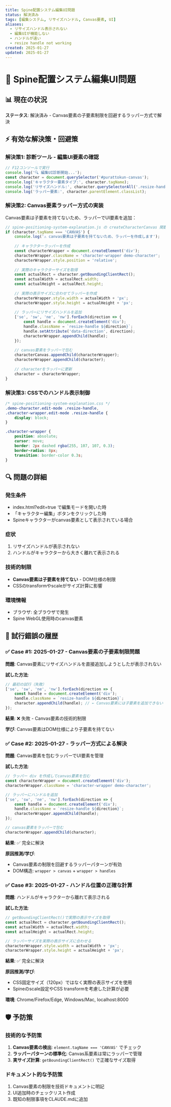 ```yaml
---
title: Spine配置システム編集UI問題
status: 解決済み
tags: [編集システム, リサイズハンドル, Canvas要素, UI]
aliases: 
  - リサイズハンドル表示されない
  - 編集UIが機能しない
  - ハンドルが遠い
  - resize handle not working
created: 2025-01-27
updated: 2025-01-27
---
```


# 🎯 Spine配置システム編集UI問題

## 📊 現在の状況
**ステータス**: 解決済み - Canvas要素の子要素制限を回避するラッパー方式で解決

## ⚡ 有効な解決策・回避策

### 解決策1: 診断ツール - 編集UI要素の確認
```javascript
// F12コンソールで実行
console.log('🔍 編集UI診断開始...');
const character = document.querySelector('#purattokun-canvas');
console.log('キャラクター要素タイプ:', character.tagName);
console.log('リサイズハンドル:', character.querySelectorAll('.resize-handle'));
console.log('ラッパー要素:', character.parentElement.classList);
```

### 解決策2: Canvas要素ラッパー方式の実装
Canvas要素は子要素を持てないため、ラッパーでUI要素を追加：

```javascript
// spine-positioning-system-explanation.js の createCharacterCanvas 関数内
if (character.tagName === 'CANVAS') {
    console.log('⚠️ canvas要素は子要素を持てないため、ラッパーを作成します');
    
    // キャラクターラッパーを作成
    const characterWrapper = document.createElement('div');
    characterWrapper.className = 'character-wrapper demo-character';
    characterWrapper.style.position = 'relative';
    
    // 実際のキャラクターサイズを取得
    const actualRect = character.getBoundingClientRect();
    const actualWidth = actualRect.width;
    const actualHeight = actualRect.height;
    
    // 実際の表示サイズに合わせてラッパーを作成
    characterWrapper.style.width = actualWidth + 'px';
    characterWrapper.style.height = actualHeight + 'px';
    
    // ラッパーにリサイズハンドルを追加
    ['se', 'sw', 'ne', 'nw'].forEach(direction => {
        const handle = document.createElement('div');
        handle.className = `resize-handle ${direction}`;
        handle.setAttribute('data-direction', direction);
        characterWrapper.appendChild(handle);
    });
    
    // canvas要素をラッパーで包む
    characterCanvas.appendChild(characterWrapper);
    characterWrapper.appendChild(character);
    
    // characterをラッパーに更新
    character = characterWrapper;
}
```

### 解決策3: CSSでのハンドル表示制御
```css
/* spine-positioning-system-explanation.css */
.demo-character.edit-mode .resize-handle,
.character-wrapper.edit-mode .resize-handle {
    display: block;
}

.character-wrapper {
    position: absolute;
    cursor: move;
    border: 2px dashed rgba(255, 107, 107, 0.3);
    border-radius: 8px;
    transition: border-color 0.3s;
}
```

## 🔍 問題の詳細
### 発生条件
- index.html?edit=true で編集モードを開いた時
- 「キャラクター編集」ボタンをクリックした時
- Spineキャラクターがcanvas要素として表示されている場合

### 症状
1. リサイズハンドルが表示されない
2. ハンドルがキャラクターから大きく離れて表示される

### 技術的制限
- **Canvas要素は子要素を持てない** - DOM仕様の制限
- CSSのtransformやscaleがサイズ計算に影響

### 環境情報
- ブラウザ: 全ブラウザで発生
- Spine WebGL使用時のcanvas要素

## 📝 試行錯誤の履歴

### ✅ Case #1: 2025-01-27 - Canvas要素の子要素制限問題

**問題**: Canvas要素にリサイズハンドルを直接追加しようとしたが表示されない

**試した方法**: 
```javascript
// 最初の試行（失敗）
['se', 'sw', 'ne', 'nw'].forEach(direction => {
    const handle = document.createElement('div');
    handle.className = `resize-handle ${direction}`;
    character.appendChild(handle); // ← Canvas要素には子要素を追加できない
});
```

**結果**: ❌ 失敗 - Canvas要素の技術的制限

**学び**: Canvas要素はDOM仕様により子要素を持てない

### ✅ Case #2: 2025-01-27 - ラッパー方式による解決

**問題**: Canvas要素を包むラッパーでUI要素を管理

**試した方法**: 
```javascript
// ラッパー div を作成してcanvas要素を包む
const characterWrapper = document.createElement('div');
characterWrapper.className = 'character-wrapper demo-character';

// ラッパーにハンドルを追加
['se', 'sw', 'ne', 'nw'].forEach(direction => {
    const handle = document.createElement('div');
    handle.className = `resize-handle ${direction}`;
    characterWrapper.appendChild(handle);
});

// canvas要素をラッパーで包む
characterWrapper.appendChild(character);
```

**結果**: ✅ 完全に解決

**原因推測/学び**: 
- Canvas要素の制限を回避するラッパーパターンが有効
- DOM構造: `wrapper > canvas` + `wrapper > handles`

### ✅ Case #3: 2025-01-27 - ハンドル位置の正確な計算

**問題**: ハンドルがキャラクターから離れて表示される

**試した方法**: 
```javascript
// getBoundingClientRect()で実際の表示サイズを取得
const actualRect = character.getBoundingClientRect();
const actualWidth = actualRect.width;
const actualHeight = actualRect.height;

// ラッパーサイズを実際の表示サイズに合わせる
characterWrapper.style.width = actualWidth + 'px';
characterWrapper.style.height = actualHeight + 'px';
```

**結果**: ✅ 完全に解決

**原因推測/学び**: 
- CSS固定サイズ（120px）ではなく実際の表示サイズを使用
- Spineのscale設定やCSS transformを考慮した計算が必要

**環境**: Chrome/Firefox/Edge, Windows/Mac, localhost:8000

## 🛡️ 予防策

### 技術的な予防策
1. **Canvas要素の検出**: `element.tagName === 'CANVAS'` でチェック
2. **ラッパーパターンの標準化**: Canvas系要素は常にラッパーで管理
3. **実サイズ計算**: `getBoundingClientRect()` で正確なサイズ取得

### ドキュメント的な予防策
1. Canvas要素の制限を技術ドキュメントに明記
2. UI追加時のチェックリスト作成
3. 既知の制限事項をCLAUDE.mdに追加